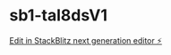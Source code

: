 # sb1-tal8dsV1

[Edit in StackBlitz next generation editor ⚡️](https://stackblitz.com/~/github.com/Gaoh777/sb1-tal8dsV1)